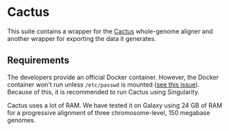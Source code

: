 # Cactus

This suite contains a wrapper for the [Cactus](github.com/comparativeGenomicsToolkit/cactus) whole-genome aligner and another wrapper for exporting the data it generates.

## Requirements

The developers provide an official Docker container.
However, the Docker container won't run unless `/etc/passwd` is mounted ([see this issue](https://github.com/ComparativeGenomicsToolkit/cactus/issues/677)).
Because of this, it is recommended to run Cactus using Singularity.

Cactus uses a lot of RAM. We have tested it on Galaxy using 24 GB of RAM for a
progressive alignment of three chromosome-level, 150 megabase genomes.